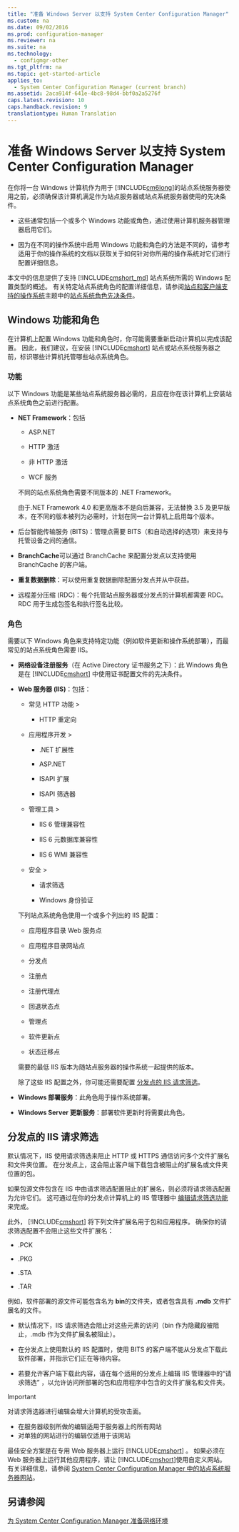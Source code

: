 ```yaml
---
title: "准备 Windows Server 以支持 System Center Configuration Manager"
ms.custom: na
ms.date: 09/02/2016
ms.prod: configuration-manager
ms.reviewer: na
ms.suite: na
ms.technology: 
  - configmgr-other
ms.tgt_pltfrm: na
ms.topic: get-started-article
applies_to: 
  - System Center Configuration Manager (current branch)
ms.assetid: 2aca914f-641e-4bc8-98d4-bbf0a2a5276f
caps.latest.revision: 10
caps.handback.revision: 9
translationtype: Human Translation
---
```

# 准备 Windows Server 以支持 System Center Configuration Manager
在你将一台 Windows 计算机作为用于 [!INCLUDE[cm6long](../LocTest/includes/cm6long_md.md)]的站点系统服务器使用之前，必须确保该计算机满足作为站点服务器或站点系统服务器使用的先决条件。  
  
-   这些通常包括一个或多个 Windows 功能或角色，通过使用计算机服务器管理器启用它们。  
  
-   因为在不同的操作系统中启用 Windows 功能和角色的方法是不同的，请参考适用于你的操作系统的文档以获取关于如何针对你所用的操作系统对它们进行配置详细信息。  
  
  本文中的信息提供了支持 [!INCLUDE[cmshort_md](../LocTest/includes/cmshort_md.md)] 站点系统所需的 Windows 配置类型的概述。 有关特定站点系统角色的配置详细信息，请参阅[站点和客户端支持的操作系统](Supported%20operating%20systems%20for%20sites%20and%20clients%20for%20System%20Center%20Configuration%20Manager.md)主题中的[站点系统角色先决条件](Supported%20operating%20systems%20for%20sites%20and%20clients%20for%20System%20Center%20Configuration%20Manager.md#bkmk_Prrequisites)。 
  
##  <a name="BKMK_WinFeatures"></a> Windows 功能和角色  
 在计算机上配置 Windows 功能和角色时，你可能需要重新启动计算机以完成该配置。 因此，我们建议，在安装 [!INCLUDE[cmshort](../LocTest/includes/cmshort_md.md)] 站点或站点系统服务器之前，标识哪些计算机托管哪些站点系统角色。
### 功能  
 以下 Windows 功能是某些站点系统服务器必需的，且应在你在该计算机上安装站点系统角色之前进行配置。  
  
-   **NET Framework**：包括  
  
    -   ASP.NET  
  
    -   HTTP 激活  
  
    -   非 HTTP 激活  
  
    -   WCF 服务  
  
     不同的站点系统角色需要不同版本的 .NET Framework。  
  
     由于.NET Framework 4.0 和更高版本不是向后兼容，无法替换 3.5 及更早版本，在不同的版本被列为必需时，计划在同一台计算机上启用每个版本。  
  
-   后台智能传输服务 \(BITS\)：管理点需要 BITS（和自动选择的选项）来支持与托管设备之间的通信。  
  
-   **BranchCache**可以通过 BranchCache 来配置分发点以支持使用 BranchCache 的客户端。  
  
-   **重复数据删除**：可以使用重复数据删除配置分发点并从中获益。  
  
-   远程差分压缩 \(RDC\)：每个托管站点服务器或分发点的计算机都需要 RDC。   
    RDC 用于生成包签名和执行签名比较。  
  
### 角色  
 需要以下 Windows 角色来支持特定功能（例如软件更新和操作系统部署），而最常见的站点系统角色需要 IIS。  
  
-   **网络设备注册服务**（在 Active Directory 证书服务之下）：此 Windows 角色是在 [!INCLUDE[cmshort](../LocTest/includes/cmshort_md.md)] 中使用证书配置文件的先决条件。  
  
-   **Web 服务器 \(IIS\)**：包括：  
  
    -   常见 HTTP 功能 \>  
  
        -   HTTP 重定向  
  
    -   应用程序开发 \>  
  
        -   .NET 扩展性  
  
        -   ASP.NET  
  
        -   ISAPI 扩展  
  
        -   ISAPI 筛选器  
  
    -   管理工具 \>  
  
        -   IIS 6 管理兼容性  
  
        -   IIS 6 元数据库兼容性  
  
        -   IIS 6 WMI 兼容性  
  
    -   安全 \>  
  
        -   请求筛选  
  
        -   Windows 身份验证  
  
     下列站点系统角色使用一个或多个列出的 IIS 配置：  
  
    -   应用程序目录 Web 服务点  
  
    -   应用程序目录网站点  
  
    -   分发点  
  
    -   注册点  
  
    -   注册代理点  
  
    -   回退状态点  
  
    -   管理点  
  
    -   软件更新点  
  
    -   状态迁移点  
  
     需要的最低 IIS 版本为随站点服务器的操作系统一起提供的版本。  
  
     除了这些 IIS 配置之外，你可能还需要配置 [分发点的 IIS 请求筛选](#BKMK_IISFiltering)。  
  
-   **Windows 部署服务**：此角色用于操作系统部署。  
  
-   **Windows Server 更新服务**：部署软件更新时将需要此角色。  
  
##  <a name="BKMK_IISFiltering"></a> 分发点的 IIS 请求筛选  
 默认情况下，IIS 使用请求筛选来阻止 HTTP 或 HTTPS 通信访问多个文件扩展名和文件夹位置。 在分发点上，这会阻止客户端下载包含被阻止的扩展名或文件夹位置的包。  
  
 如果包源文件包含在 IIS 中由请求筛选配置阻止的扩展名，则必须将请求筛选配置为允许它们。 这可通过在你的分发点计算机上的 IIS 管理器中 [编辑请求筛选功能](https://technet.microsoft.com/library/hh831621.aspx) 来完成。  
  
 此外， [!INCLUDE[cmshort](../LocTest/includes/cmshort_md.md)] 将下列文件扩展名用于包和应用程序。 确保你的请求筛选配置不会阻止这些文件扩展名：  
  
-   .PCK  
  
-   .PKG  
  
-   .STA  
  
-   .TAR  
  
 例如，软件部署的源文件可能包含名为 **bin**的文件夹，或者包含具有 **.mdb** 文件扩展名的文件。  
  
-   默认情况下，IIS 请求筛选会阻止对这些元素的访问（bin 作为隐藏段被阻止，.mdb 作为文件扩展名被阻止）。  
  
-   在分发点上使用默认的 IIS 配置时，使用 BITS 的客户端不能从分发点下载此软件部署，并指示它们正在等待内容。  
  
-   若要允许客户端下载此内容，请在每个适用的分发点上编辑 IIS 管理器中的“请求筛选”  ，以允许访问所部署的包和应用程序中包含的文件扩展名和文件夹。  
  
> [!IMPORTANT]  
>  对请求筛选器进行编辑会增大计算机的受攻击面。  
>   
>  -   在服务器级别所做的编辑适用于服务器上的所有网站  
> -   对单独的网站进行的编辑仅适用于该网站  
>   
>  最佳安全方案是在专用 Web 服务器上运行 [!INCLUDE[cmshort](../LocTest/includes/cmshort_md.md)] 。 如果必须在 Web 服务器上运行其他应用程序，请让 [!INCLUDE[cmshort](../LocTest/includes/cmshort_md.md)]使用自定义网站。 有关详细信息，请参阅 [System Center Configuration Manager 中的站点系统服务器网站](../LocTest/Websites-for-site-system-servers-in-System-Center-Configuration-Manager.md)。  
  
## 另请参阅  
 [为 System Center Configuration Manager 准备网络环境](../LocTest/Prepare-your-network-environment-for-System-Center-Configuration-Manager.md)